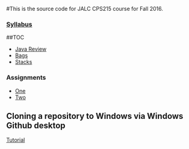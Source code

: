#This is the source code for JALC CPS215 course for Fall 2016.
### [Syllabus](http://goo.gl/rgFdZG)
##TOC
* [Java Review](java_review/)
* [Bags](data_structures/bags)
* [Stacks](data_structures/stacks)

### Assignments
* [One](assignments/one/)
* [Two](assignments/two)

## Cloning a repository to Windows via Windows Github desktop
[Tutorial](https://help.github.com/desktop/guides/contributing/cloning-a-repository-from-github-desktop/#cloning-repositories)
